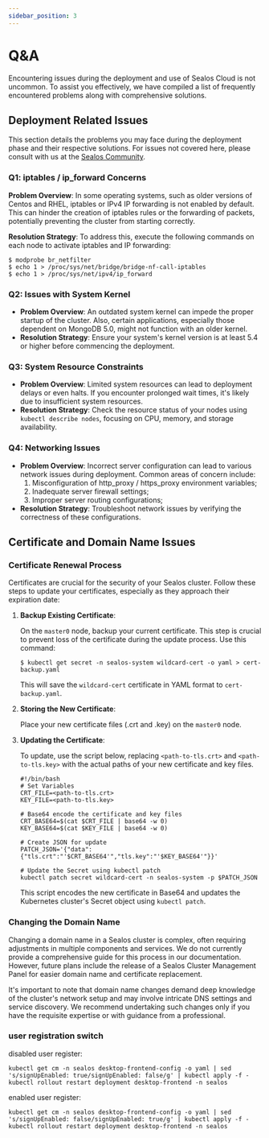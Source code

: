 ```yaml
---
sidebar_position: 3
---
```


# Q&A

Encountering issues during the deployment and use of Sealos Cloud is not uncommon. To assist you effectively, we have
compiled a list of frequently encountered problems along with comprehensive solutions.

## Deployment Related Issues

This section details the problems you may face during the deployment phase and their respective solutions. For issues
not covered here, please consult with us at the [Sealos Community](https://github.com/labring/sealos/discussions).

### Q1: iptables / ip_forward Concerns

**Problem Overview**: In some operating systems, such as older versions of Centos and RHEL, iptables or IPv4 IP
forwarding is not enabled by default. This can hinder the creation of iptables rules or the forwarding of packets,
potentially preventing the cluster from starting correctly.

**Resolution Strategy**: To address this, execute the following commands on each node to activate iptables and IP
forwarding:

```shell
$ modprobe br_netfilter
$ echo 1 > /proc/sys/net/bridge/bridge-nf-call-iptables
$ echo 1 > /proc/sys/net/ipv4/ip_forward
```

### Q2: Issues with System Kernel

- **Problem Overview**: An outdated system kernel can impede the proper startup of the cluster. Also, certain
  applications, especially those dependent on MongoDB 5.0, might not function with an older kernel.
- **Resolution Strategy**: Ensure your system's kernel version is at least 5.4 or higher before commencing the
  deployment.

### Q3: System Resource Constraints

- **Problem Overview**: Limited system resources can lead to deployment delays or even halts. If you encounter prolonged
  wait times, it's likely due to insufficient system resources.
- **Resolution Strategy**: Check the resource status of your nodes using `kubectl describe nodes`, focusing on CPU,
  memory, and storage availability.

### Q4: Networking Issues

- **Problem Overview**: Incorrect server configuration can lead to various network issues during deployment. Common
  areas of concern include:
    1. Misconfiguration of http_proxy / https_proxy environment variables;
    2. Inadequate server firewall settings;
    3. Improper server routing configurations;
- **Resolution Strategy**: Troubleshoot network issues by verifying the correctness of these configurations.

## Certificate and Domain Name Issues

### Certificate Renewal Process

Certificates are crucial for the security of your Sealos cluster. Follow these steps to update your certificates,
especially as they approach their expiration date:

1. **Backup Existing Certificate**:

   On the `master0` node, backup your current certificate. This step is crucial to prevent loss of the certificate
   during the update process. Use this command:

   ```shell
   $ kubectl get secret -n sealos-system wildcard-cert -o yaml > cert-backup.yaml
   ```

   This will save the `wildcard-cert` certificate in YAML format to `cert-backup.yaml`.

2. **Storing the New Certificate**:

   Place your new certificate files (.crt and .key) on the `master0` node.

3. **Updating the Certificate**:

   To update, use the script below, replacing `<path-to-tls.crt>` and `<path-to-tls.key>` with the actual paths of your
   new certificate and key files.

   ```shell
   #!/bin/bash 
   # Set Variables
   CRT_FILE=<path-to-tls.crt>
   KEY_FILE=<path-to-tls.key>
   
   # Base64 encode the certificate and key files
   CRT_BASE64=$(cat $CRT_FILE | base64 -w 0)
   KEY_BASE64=$(cat $KEY_FILE | base64 -w 0)
   
   # Create JSON for update
   PATCH_JSON='{"data":{"tls.crt":"'$CRT_BASE64'","tls.key":"'$KEY_BASE64'"}}'
   
   # Update the Secret using kubectl patch
   kubectl patch secret wildcard-cert -n sealos-system -p $PATCH_JSON
   ```

   This script encodes the new certificate in Base64 and updates the Kubernetes cluster's Secret object using
   `kubectl patch`.

### Changing the Domain Name

Changing a domain name in a Sealos cluster is complex, often requiring adjustments in multiple components and services.
We do not currently provide a comprehensive guide for this process in our documentation. However, future plans include
the release of a Sealos Cluster Management Panel for easier domain name and certificate replacement.

It's important to note that domain name changes demand deep knowledge of the cluster's network setup and may involve
intricate DNS settings and service discovery. We recommend undertaking such changes only if you have the requisite
expertise or with guidance from a professional.

### user registration switch

disabled user register:

```shell
kubectl get cm -n sealos desktop-frontend-config -o yaml | sed 's/signUpEnabled: true/signUpEnabled: false/g' | kubectl apply -f -
kubectl rollout restart deployment desktop-frontend -n sealos
```

enabled user register:

```shell
kubectl get cm -n sealos desktop-frontend-config -o yaml | sed 's/signUpEnabled: false/signUpEnabled: true/g' | kubectl apply -f -
kubectl rollout restart deployment desktop-frontend -n sealos
```
